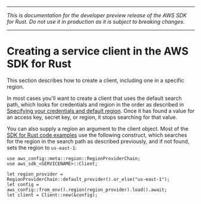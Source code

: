 --------

 *This is documentation for the developer preview release of the AWS SDK for Rust\. Do not use it in production as it is subject to breaking changes\.* 

--------

# Creating a service client in the AWS SDK for Rust<a name="client"></a>

This section describes how to create a client, including one in a specific region\.

In most cases you'll want to create a client that uses the default search path, which looks for credentials and region in the order as described in [Specifying your credentials and default region](credentials.md)\. Once it has found a value for an access key, secret key, or region, it stops searching for that value\.

You can also supply a region an argument to the client object\. Most of the [SDK for Rust code examples](rust_code_examples.md) use the following construct, which searches for the region in the search path as described previously, and if not found, sets the region to `us-east-1`:

```
use aws_config::meta::region::RegionProviderChain;
use aws_sdk_<SERVICENAME>::Client;

let region_provider = RegionProviderChain::default_provider().or_else("us-east-1");
let config = aws_config::from_env().region(region_provider).load().await;
let client = Client::new(&config);
```
